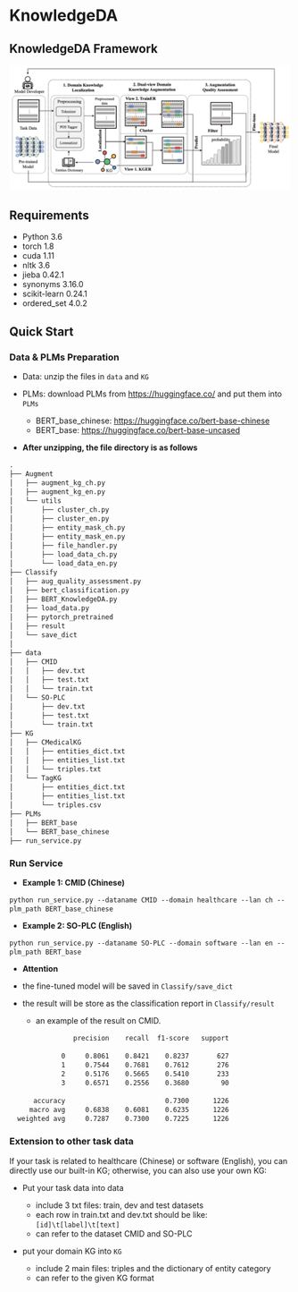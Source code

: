 # KnowledgeDA

## KnowledgeDA Framework

![KnowledgeDA](img/KnowledgeDA_framework_v3.png)

## Requirements

* Python 3.6
* torch 1.8
* cuda 1.11
* nltk 3.6
* jieba  0.42.1
* synonyms 3.16.0
* scikit-learn 0.24.1
* ordered_set 4.0.2


## Quick Start

### Data & PLMs Preparation

* Data: unzip the files in `data` and  `KG`
* PLMs: download PLMs from https://huggingface.co/ and put them into `PLMs`

  * BERT_base_chinese: https://huggingface.co/bert-base-chinese
  * BERT_base: https://huggingface.co/bert-base-uncased

* **After unzipping, the file directory is as follows**

 ```
 .
 ├── Augment
 │   ├── augment_kg_ch.py
 │   ├── augment_kg_en.py
 │   └── utils
 │       ├── cluster_ch.py
 │       ├── cluster_en.py
 │       ├── entity_mask_ch.py
 │       ├── entity_mask_en.py
 │       ├── file_handler.py
 │       ├── load_data_ch.py
 │       └── load_data_en.py
 ├── Classify
 │   ├── aug_quality_assessment.py
 │   ├── bert_classification.py
 │   ├── BERT_KnowledgeDA.py
 │   ├── load_data.py
 │   ├── pytorch_pretrained
 │   ├── result
 │   └── save_dict
 │
 ├── data
 │   ├── CMID
 │   │   ├── dev.txt
 │   │   ├── test.txt
 │   │   └── train.txt
 │   └── SO-PLC
 │       ├── dev.txt
 │       ├── test.txt
 │       └── train.txt
 ├── KG
 │   ├── CMedicalKG
 │   │   ├── entities_dict.txt
 │   │   ├── entities_list.txt
 │   │   └── triples.txt
 │   └── TagKG
 │       ├── entities_dict.txt
 │       ├── entities_list.txt
 │       └── triples.csv
 ├── PLMs
 │   ├── BERT_base
 │   └── BERT_base_chinese
 ├── run_service.py

 ```


### Run Service

* **Example 1: CMID (Chinese)**

```
python run_service.py --dataname CMID --domain healthcare --lan ch --plm_path BERT_base_chinese
```

* **Example 2: SO-PLC (English)**

```
python run_service.py --dataname SO-PLC --domain software --lan en --plm_path BERT_base
```

* **Attention**

* the fine-tuned model will be saved in `Classify/save_dict`
* the result will be store as the classification report in `Classify/result`

  * an example of the result on CMID.

```
                precision    recall  f1-score   support

             0     0.8061    0.8421    0.8237       627
             1     0.7544    0.7681    0.7612       276
             2     0.5176    0.5665    0.5410       233
             3     0.6571    0.2556    0.3680        90

      accuracy                         0.7300      1226
     macro avg     0.6838    0.6081    0.6235      1226
  weighted avg     0.7287    0.7300    0.7225      1226
```

### Extension to other task data

If your task is related to healthcare (Chinese) or software (English), you can directly use our built-in KG; otherwise, you can also use your own KG:

* Put your task data into data
  * include 3 txt files: train, dev and test datasets
  * each row in train.txt and dev.txt should be like: `[id]\t[label]\t[text]`
  * can refer to the dataset CMID and SO-PLC
  
* put your domain KG into `KG`
  * include 2 main files: triples and the dictionary of entity category
  * can refer to the given KG format
  

